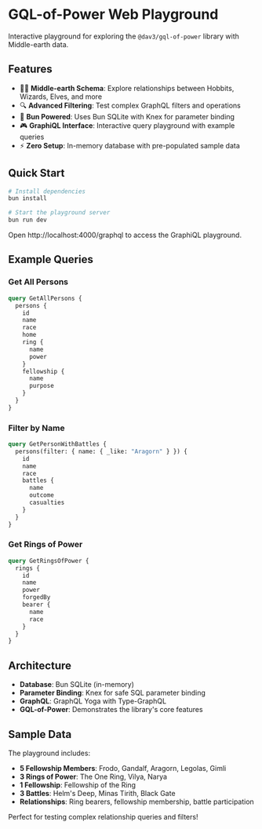 # GQL-of-Power Web Playground

Interactive playground for exploring the `@dav3/gql-of-power` library with Middle-earth data.

## Features

- 🧙‍♂️ **Middle-earth Schema**: Explore relationships between Hobbits, Wizards, Elves, and more
- 🔍 **Advanced Filtering**: Test complex GraphQL filters and operations  
- 🚀 **Bun Powered**: Uses Bun SQLite with Knex for parameter binding
- 🎮 **GraphiQL Interface**: Interactive query playground with example queries
- ⚡ **Zero Setup**: In-memory database with pre-populated sample data

## Quick Start

```bash
# Install dependencies
bun install

# Start the playground server
bun run dev
```

Open http://localhost:4000/graphql to access the GraphiQL playground.

## Example Queries

### Get All Persons
```graphql
query GetAllPersons {
  persons {
    id
    name
    race
    home
    ring {
      name
      power
    }
    fellowship {
      name
      purpose
    }
  }
}
```

### Filter by Name
```graphql
query GetPersonWithBattles {
  persons(filter: { name: { _like: "Aragorn" } }) {
    id
    name
    race
    battles {
      name
      outcome
      casualties
    }
  }
}
```

### Get Rings of Power
```graphql
query GetRingsOfPower {
  rings {
    id
    name
    power
    forgedBy
    bearer {
      name
      race
    }
  }
}
```

## Architecture

- **Database**: Bun SQLite (in-memory)
- **Parameter Binding**: Knex for safe SQL parameter binding
- **GraphQL**: GraphQL Yoga with Type-GraphQL
- **GQL-of-Power**: Demonstrates the library's core features

## Sample Data

The playground includes:
- **5 Fellowship Members**: Frodo, Gandalf, Aragorn, Legolas, Gimli
- **3 Rings of Power**: The One Ring, Vilya, Narya  
- **1 Fellowship**: Fellowship of the Ring
- **3 Battles**: Helm's Deep, Minas Tirith, Black Gate
- **Relationships**: Ring bearers, fellowship membership, battle participation

Perfect for testing complex relationship queries and filters!